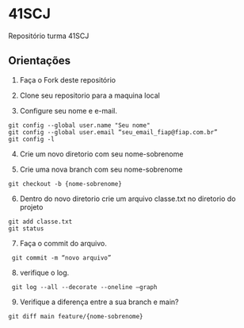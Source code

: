 # 41SCJ
Repositório turma 41SCJ

## Orientações
1. Faça o Fork deste repositório

2. Clone seu repositorio para a maquina local

3. Configure seu nome e e-mail.

``` 
git config --global user.name "Seu nome"
git config --global user.email “seu_email_fiap@fiap.com.br”
git config -l
``` 

4. Crie um novo diretorio com seu nome-sobrenome

5. Crie uma nova branch com seu nome-sobrenome

`git checkout -b {nome-sobrenome}`

6. Dentro do novo diretorio crie um arquivo classe.txt no diretorio do projeto

```
git add classe.txt
git status
```

7. Faça o commit do arquivo.

` git commit -m “novo arquivo”`

8. verifique o log.

` git log --all --decorate --oneline –graph`

9. Verifique a diferença entre a sua branch e main?

`git diff main feature/{nome-sobrenome}`
